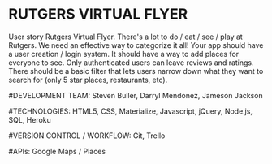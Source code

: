 # RUTGERS VIRTUAL FLYER
User story  Rutgers Virtual Flyer. There's a lot to do / eat / see / play at Rutgers. We need an effective way to categorize it all! Your app should have a user creation / login system. It should have a way to add places for everyone to see. Only authenticated users can leave reviews and ratings. There should be a basic filter that lets users narrow down what they want to search for (only 5 star places, restaurants, etc).

#DEVELOPMENT TEAM:
Steven Buller, Darryl Mendonez, Jameson Jackson

#TECHNOLOGIES:
HTML5, CSS, Materialize, Javascript, jQuery, Node.js, SQL, Heroku

#VERSION CONTROL / WORKFLOW:
Git, Trello

#APIs:
Google Maps / Places
